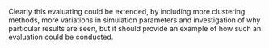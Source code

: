 Clearly this evaluating could be extended, by including more clustering methods, more variations in simulation parameters and investigation of why particular results are seen, but it should provide an example of how such an evaluation could be conducted.